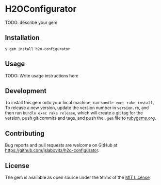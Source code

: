 # H2OConfigurator

TODO: describe your gem


## Installation

    $ gem install h2o-configurator


## Usage

TODO: Write usage instructions here


## Development

To install this gem onto your local machine, run `bundle exec rake install`. To release a new version, update the version number in `version.rb`, and then run `bundle exec rake release`, which will create a git tag for the version, push git commits and tags, and push the `.gem` file to [rubygems.org](https://rubygems.org).


## Contributing

Bug reports and pull requests are welcome on GitHub at https://github.com/jslabovitz/h2o-configurator.


## License

The gem is available as open source under the terms of the [MIT License](http://opensource.org/licenses/MIT).

